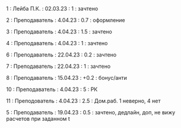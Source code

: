 1 : Лейба П.К. : 02.03.23 : 1 : зачтено

2 : Преподаватель : 4.04.23 : 0.7 : оформление

3 : Преподаватель : 4.04.23 : 1.5 : зачтено

4 : Преподаватель : 4.04.23 : 1 : зачтено

6 : Преподаватель : 22.04.23 : 0.2 : зачтено

7 : Преподаватель : 22.04.23 : 1 : зачтено

8 : Преподаватель : 15.04.23 : +0.2 : бонус/анти

10 : Преподаватель : 4.04.23 : 5 : РК

11 : Преподователь : 4.04.23 : 2.5 : Дом.раб. 1 неверно, 4 нет

5 : Преподаватель : 19.04.23 : 0.5 : зачтено, дедлайн, доп, не вижу расчетов при заданном t



